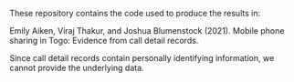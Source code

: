 These repository contains the code used to produce the results in:

Emily Aiken, Viraj Thakur, and Joshua Blumenstock (2021). Mobile phone sharing in Togo: Evidence from call detail records. 

Since call detail records contain personally identifying information, we cannot provide the underlying data.

